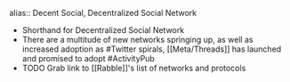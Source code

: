 alias:: Decent Social, Decentralized Social Network

- Shorthand for Decentralized Social Network
- There are a multitude of new networks springing up, as well as increased adoption as #Twitter spirals, [[Meta/Threads]] has launched and promised to adopt #ActivityPub
- TODO Grab link to [[Rabble]]'s list of networks and protocols